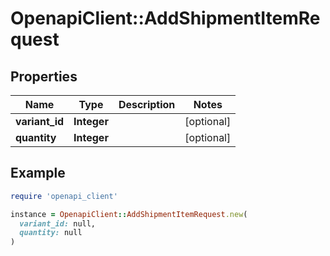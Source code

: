 # OpenapiClient::AddShipmentItemRequest

## Properties

| Name | Type | Description | Notes |
| ---- | ---- | ----------- | ----- |
| **variant_id** | **Integer** |  | [optional] |
| **quantity** | **Integer** |  | [optional] |

## Example

```ruby
require 'openapi_client'

instance = OpenapiClient::AddShipmentItemRequest.new(
  variant_id: null,
  quantity: null
)
```

